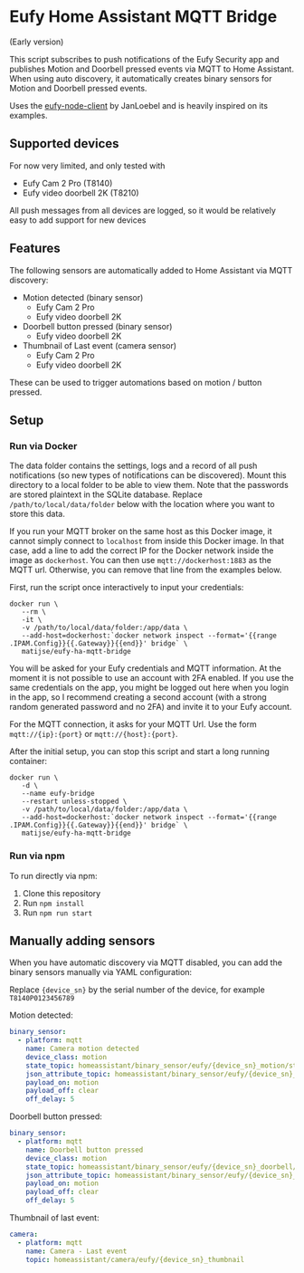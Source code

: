 # Eufy Home Assistant MQTT Bridge

(Early version) 

This script subscribes to push notifications of the Eufy Security app and publishes Motion and Doorbell pressed events
via MQTT to Home Assistant. When using auto discovery, it automatically creates binary sensors for Motion and
Doorbell pressed events. 

Uses the [eufy-node-client](https://github.com/JanLoebel/eufy-node-client) by JanLoebel and is heavily inspired on 
its examples.

## Supported devices

For now very limited, and only tested with

* Eufy Cam 2 Pro (T8140)
* Eufy video doorbell 2K (T8210)

All push messages from all devices are logged, so it would be relatively easy to add support for new devices

## Features

The following sensors are automatically added to Home Assistant via MQTT discovery:

* Motion detected (binary sensor)
    * Eufy Cam 2 Pro
    * Eufy video doorbell 2K
* Doorbell button pressed (binary sensor)
    * Eufy video doorbell 2K
* Thumbnail of Last event (camera sensor)
    * Eufy Cam 2 Pro
    * Eufy video doorbell 2K
    
These can be used to trigger automations based on motion / button pressed.

## Setup

### Run via Docker

The data folder contains the settings, logs and a record of all push notifications (so new types of notifications can
be discovered). Mount this directory to a local folder to be able to view them. Note that the passwords are stored
plaintext in the SQLite database. Replace `/path/to/local/data/folder` below with the location where you want to 
store this data.

If you run your MQTT broker on the same host as this Docker image, it cannot simply connect to `localhost` from inside
this Docker image. In that case, add a line to add the correct IP for the Docker network inside the image as 
`dockerhost`. You can then use `mqtt://dockerhost:1883` as the MQTT url. Otherwise, you can remove that line from the
examples below.

First, run the script once interactively to input your credentials:

```shell
docker run \
   --rm \
   -it \
   -v /path/to/local/data/folder:/app/data \
   --add-host=dockerhost:`docker network inspect --format='{{range .IPAM.Config}}{{.Gateway}}{{end}}' bridge` \
   matijse/eufy-ha-mqtt-bridge
```

You will be asked for your Eufy credentials and MQTT information. At the moment it is not possible to use an account
with 2FA enabled. If you use the same credentials on the app, you might be logged out here when you login in the app,
so I recommend creating a second account (with a strong random generated password and no 2FA) and invite it to 
your Eufy account. 

For the MQTT connection, it asks for your MQTT Url. Use the form `mqtt://{ip}:{port}` or `mqtt://{host}:{port}`.

After the initial setup, you can stop this script and start a long running container: 

```shell
docker run \
   -d \
   --name eufy-bridge
   --restart unless-stopped \
   -v /path/to/local/data/folder:/app/data \
   --add-host=dockerhost:`docker network inspect --format='{{range .IPAM.Config}}{{.Gateway}}{{end}}' bridge` \
   matijse/eufy-ha-mqtt-bridge
```

### Run via npm

To run directly via npm:

1. Clone this repository
1. Run `npm install`
1. Run `npm run start`

## Manually adding sensors

When you have automatic discovery via MQTT disabled, you can add the binary sensors manually via YAML configuration:

Replace `{device_sn}` by the serial number of the device, for example `T8140P0123456789`

Motion detected:

```yaml
binary_sensor:
  - platform: mqtt
    name: Camera motion detected
    device_class: motion
    state_topic: homeassistant/binary_sensor/eufy/{device_sn}_motion/state
    json_attribute_topic: homeassistant/binary_sensor/eufy/{device_sn}_motion/attributes
    payload_on: motion
    payload_off: clear
    off_delay: 5
```

Doorbell button pressed:

```yaml
binary_sensor:
  - platform: mqtt
    name: Doorbell button pressed
    device_class: motion
    state_topic: homeassistant/binary_sensor/eufy/{device_sn}_doorbell/state
    json_attribute_topic: homeassistant/binary_sensor/eufy/{device_sn}_doorbell/attributes
    payload_on: motion
    payload_off: clear
    off_delay: 5
```

Thumbnail of last event:

```yaml
camera:
  - platform: mqtt
    name: Camera - Last event
    topic: homeassistant/camera/eufy/{device_sn}_thumbnail
```
